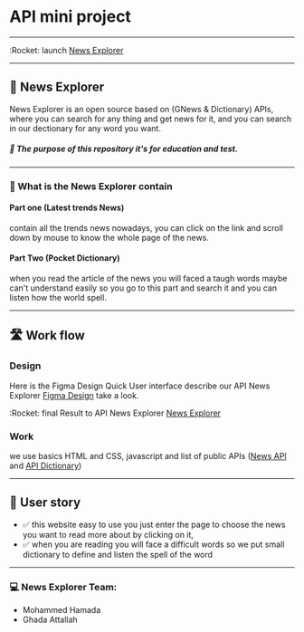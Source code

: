 # API mini project
---
:Rocket: launch 
[News Explorer](https://gsg-g11.github.io/News-Explorer/)

---

## :newspaper: News Explorer 
News Explorer is an open source based on (GNews & Dictionary) APIs, where you can search for any thing and get news for it, and you can search in our dectionary for any word you want.

##### :rocket: **The purpose of this repository it's for education and test.**


---

### :book: What is the News Explorer contain

#### Part one (Latest trends News)

contain all the trends news nowadays, you can click on the link and scroll down by mouse to know the whole page of the news. 

#### Part Two (Pocket Dictionary) 
 when you read the article of the news you will faced a taugh words maybe can't understand easily so you go to this part and search it and you can listen how the world spell.


---
## :motorway: Work flow

### Design

Here is the Figma Design Quick User interface describe our API News Explorer [Figma Design](https://www.figma.com/file/X97M5BirPofSkLRKgh52zx/News-Explorer?node-id=4%3A2)  take a look.

:Rocket: final Result to API News Explorer
[News Explorer](https://gsg-g11.github.io/News-Explorer/)



### Work

we use basics HTML and CSS, javascript and list of public APIs ([News API](https://https://gnews.io/) and [API Dictionary](https://https://dictionaryapi.dev/))

--- 
## :eyes: User story
* :white_check_mark: this website easy to use you just enter the page to choose the news you want to read more about by clicking on it, 
* :white_check_mark: when you are reading you will face a difficult words so we put small dictionary to define and listen the spell of the word

---

### :computer: News Explorer Team:
* Mohammed Hamada
* Ghada Attallah


